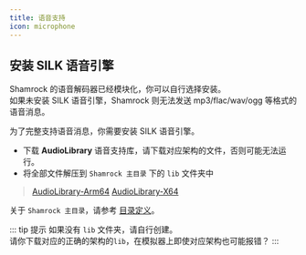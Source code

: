 ```yaml
---
title: 语音支持
icon: microphone
---
```


## 安装 SILK 语音引擎

Shamrock 的语音解码器已经模块化，你可以自行选择安装。  
如果未安装 SILK 语音引擎，Shamrock 则无法发送 mp3/flac/wav/ogg 等格式的语音消息。

为了完整支持语音消息，你需要安装 SILK 语音引擎。

- 下载 **AudioLibrary** 语音支持库，请下载对应架构的文件，否则可能无法运行。
- 将全部文件解压到 `Shamrock 主目录` 下的 `lib` 文件夹中

> [AudioLibrary-Arm64](https://github.com/whitechi73/OpenShamrock/blob/master/AudioLibrary-arm64.zip)
> [AudioLibrary-X64](https://github.com/whitechi73/OpenShamrock/blob/master/AudioLibrary-x64.zip)

关于 `Shamrock 主目录`，请参考 [目录定义](../guide/configuration.md#目录定义)。

::: tip 提示
如果没有 `lib` 文件夹，请自行创建。  
请你下载对应的正确的架构的`lib`，在模拟器上即使对应架构也可能报错？
:::
